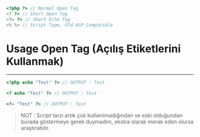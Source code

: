 ```php

<?php ?> // Normal Open Tag
<? ?> // Short Open Tag
<?= ?> // Short Echo Tag
<% %> // Script Type, Old ASP Compatible
```

# Usage Open Tag (Açılış Etiketlerini Kullanmak)
------------------------------------------------
```php 
<?php echo "Test" ?> // OUTPUT : Test
```
```php 
<? echo "Test" ?> // OUTPUT : Test
```
```php
<?= "Test" ?> // OUTPUT : Test
```

> NOT : Script tarzı artık çok kullanılmadığından ve eski olduğundan burada göstermeye gerek duymadım, ekstra olarak merak eden olursa araştırabilir.
